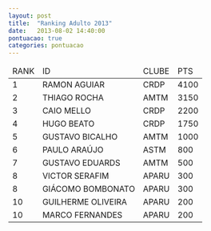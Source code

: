 ```yaml
---
layout: post
title:  "Ranking Adulto 2013"
date:   2013-08-02 14:40:00
pontuacao: true
categories: pontuacao
---
```


<table>
  <thead>
    <tr><td>RANK</td><td>ID</td><td>CLUBE</td><td>PTS</td></tr>
  </thead>
  <tbody>
    <tr><td>1</td><td>RAMON AGUIAR</td><td>CRDP</td><td>4100</td></tr>
    <tr><td>2</td><td>THIAGO ROCHA</td><td>AMTM</td><td>3150</td></tr>
    <tr><td>3</td><td>CAIO MELLO</td><td>CRDP</td><td>2200</td></tr>
    <tr><td>4</td><td>HUGO BEATO</td><td>CRDP</td><td>1750</td></tr>
    <tr><td>5</td><td>GUSTAVO BICALHO</td><td>AMTM</td><td>1000</td></tr>
    <tr><td>6</td><td>PAULO ARAÚJO</td><td>ASTM</td><td>800</td></tr>
    <tr><td>7</td><td>GUSTAVO EDUARDS</td><td>AMTM</td><td>500</td></tr>
    <tr><td>8</td><td>VICTOR SERAFIM</td><td>APARU</td><td>300</td></tr>
    <tr><td>8</td><td>GIÁCOMO BOMBONATO</td><td>APARU</td><td>300</td></tr>
    <tr><td>10</td><td>GUILHERME OLIVEIRA</td><td>APARU</td><td>200</td></tr>
    <tr><td>10</td><td>MARCO FERNANDES</td><td>APARU</td><td>200</td></tr>
  </tbody>
</table>